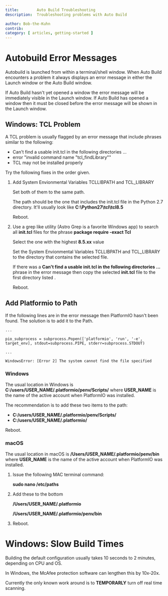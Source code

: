 ```yaml
---
title:        Auto Build Troubleshooting
description:  Troubleshooting problems with Auto Build

author: Bob-the-Kuhn
contrib:
category: [ articles, getting-started ]
---
```


# Autobuild Error Messages

Autobuild is launched from within a terminal/shell window. When Auto Build encounters a problem it always displays an error message in either the Launch window or the Auto Build window.

If Auto Build hasn't yet opened a window the error message will be immediately visible in the Launch window. If Auto Build has opened a window then it must be closed before the error message will be shown in the Launch window.

## Windows: TCL Problem

A TCL problem is usually flagged by an error message that include phrases similar to the following:
 - Can't find a usable init.tcl in the following directories ...
 - error "invalid command name "tcl_findLibrary""
 - TCL may not be installed properly

Try the following fixes in the order given.

1. Add System Envionmental Variables TCLLIBPATH and TCL_LIBRARY

   Set both of them to the same path.

   The path should be the one that includes the init.tcl file in the Python 2.7 directory.  It'll usually look like
   **C:\Python27\tcl\tcl8.5**

   Reboot.

2. Use a grep like utility (Astro Grep is a favorite Windows app) to search all **init.tcl** files for the phrase **package require -exact Tcl**

   Select the one with the highest **8.5.xx** value

   Set the System Envionmental Variables TCLLIBPATH and TCL_LIBRARY to the directory that contains the selected file.

   If there was a **Can't find a usable init.tcl in the following directories ...** phrase in the error message then copy the selected **init.tcl** file to the first directory listed .

   Reboot.

## Add Platformio to Path

If the following lines are in the error message then PlatformIO hasn't been found.  The solution is to add it to the Path.

```
...

pio_subprocess = subprocess.Popen(['platformio', 'run', '-e', target_env], stdout=subprocess.PIPE, stderr=subprocess.STDOUT)

...

WindowsError: [Error 2] The system cannot find the file specified
```

### Windows

The usual location in Windows is **C:/users/USER_NAME/.platformio/penv/Scripts/** where **USER_NAME** is the name of the active account when PlatformIO was installed.

The recommendation is to add these two items to the path:
 - **C:/users/USER_NAME/.platformio/penv/Scripts/**
 - **C:/users/USER_NAME/.platformio/**

Reboot.

### macOS

The usual location in macOS is **/Users/USER_NAME/.platformio/penv/bin** where **USER_NAME** is the name of the active account when PlatformIO was installed.

1. Issue the following MAC terminal command:

     **sudo nano /etc/paths**

2. Add these to the bottom

     **/Users/USER_NAME/.platformio**

     **/Users/USER_NAME/.platformio/penv/bin**

3. Reboot.

# Windows: Slow Build Times

Building the default configuration usually takes 10 seconds to 2 minutes, depending on CPU and OS.

In Windows, the McAfee protection software can lengthen this by 10x-20x.

Currently the only known work around is to **TEMPORARLY** turn off real time scanning.
